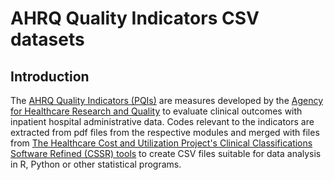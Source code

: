 # AHRQ Quality Indicators CSV datasets 

## Introduction

The [AHRQ Quality Indicators (PQIs)](https://qualityindicators.ahrq.gov/modules/pqi_resources.aspx#techspecs) are measures  developed by the [Agency for Healthcare Research and Quality](https://www.ahrq.gov/) to evaluate clinical outcomes with inpatient hospital administrative data. Codes relevant to the indicators are extracted from pdf files from the respective modules and merged with files from [The Healthcare Cost and Utilization Project's Clinical Classifications Software Refined (CSSR) tools](https://www.hcup-us.ahrq.gov/tools_software.jsp) to create CSV files suitable for data analysis in R, Python or other statistical programs. 
